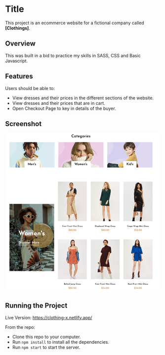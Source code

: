 # Title

This project is an ecommerce website for a fictional company called **[Clothings]**.

## Overview
This was built in a bid to practice my skills in SASS, CSS and Basic Javascript. 

## Features

Users should be able to:
- View dresses and their prices in the different sections of the website.
- View dresses and their prices that are in cart.
- Open Checkout Page to key in details of the buyer.

## Screenshot

![](/img/Screenshot.png)

## Running the Project
Live Version: https://clothing-x.netlify.app/

From the repo:
- Clone this repo to your computer.
- Run `npm install` to install all the dependencies.
- Run `npm start` to start the server.


